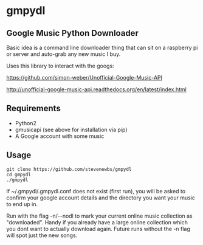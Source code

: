 # gmpydl
Google Music Python Downloader
-----

Basic idea is a command line downloader thing that can sit on a raspberry pi or server and auto-grab any new music I buy.

Uses this library to interact with the googs:

https://github.com/simon-weber/Unofficial-Google-Music-API

http://unofficial-google-music-api.readthedocs.org/en/latest/index.html


Requirements
-----
* Python2
* gmusicapi (see above for installation via pip)
* A Google account with some music 


Usage
-----
    git clone https://github.com/stevenewbs/gmpydl
    cd gmpydl
    ./gmpydl

If ~/.gmpydl/.gmpydl.conf does not exist (first run), you will be asked to confirm your google account details and the directory you want your music to end up in. 

Run with the flag -n/--nodl to mark your current online music collection as "downloaded". Handy if you already have a large online collection which you dont want to actually download again. Future runs without the -n flag will spot just the new songs. 


